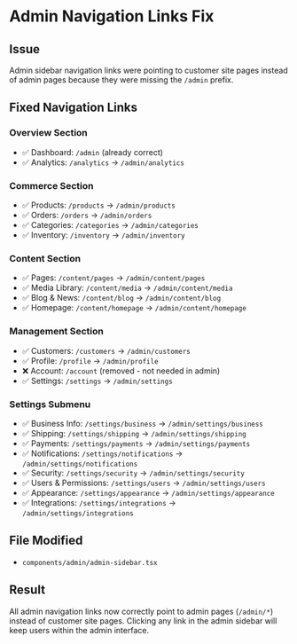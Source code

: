 # Admin Navigation Links Fix

## Issue
Admin sidebar navigation links were pointing to customer site pages instead of admin pages because they were missing the `/admin` prefix.

## Fixed Navigation Links

### Overview Section
- ✅ Dashboard: `/admin` (already correct)
- ✅ Analytics: `/analytics` → `/admin/analytics`

### Commerce Section
- ✅ Products: `/products` → `/admin/products`
- ✅ Orders: `/orders` → `/admin/orders`
- ✅ Categories: `/categories` → `/admin/categories`
- ✅ Inventory: `/inventory` → `/admin/inventory`

### Content Section
- ✅ Pages: `/content/pages` → `/admin/content/pages`
- ✅ Media Library: `/content/media` → `/admin/content/media`
- ✅ Blog & News: `/content/blog` → `/admin/content/blog`
- ✅ Homepage: `/content/homepage` → `/admin/content/homepage`

### Management Section
- ✅ Customers: `/customers` → `/admin/customers`
- ✅ Profile: `/profile` → `/admin/profile`
- ❌ Account: `/account` (removed - not needed in admin)
- ✅ Settings: `/settings` → `/admin/settings`

### Settings Submenu
- ✅ Business Info: `/settings/business` → `/admin/settings/business`
- ✅ Shipping: `/settings/shipping` → `/admin/settings/shipping`
- ✅ Payments: `/settings/payments` → `/admin/settings/payments`
- ✅ Notifications: `/settings/notifications` → `/admin/settings/notifications`
- ✅ Security: `/settings/security` → `/admin/settings/security`
- ✅ Users & Permissions: `/settings/users` → `/admin/settings/users`
- ✅ Appearance: `/settings/appearance` → `/admin/settings/appearance`
- ✅ Integrations: `/settings/integrations` → `/admin/settings/integrations`

## File Modified
- `components/admin/admin-sidebar.tsx`

## Result
All admin navigation links now correctly point to admin pages (`/admin/*`) instead of customer site pages. Clicking any link in the admin sidebar will keep users within the admin interface.

